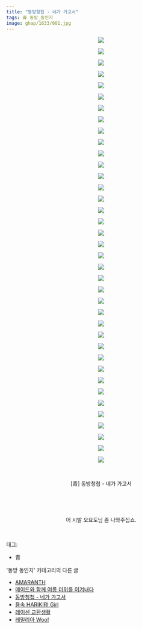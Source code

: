 ```yaml
---
title: "동방청첩 - 네가 가고서"
tags: 青 동방_동인지
image: ghap/1633/001.jpg
---
```

<div class="article">
<p style="text-align: center; clear: none; float: none;"><img src="{{ site.nasurl }}/ghap/1633/001.jpg"/></p>
<p style="text-align: center; clear: none; float: none;"><img src="{{ site.nasurl }}/ghap/1633/002.jpg"/></p>
<p style="text-align: center; clear: none; float: none;"><img src="{{ site.nasurl }}/ghap/1633/003.jpg"/></p>
<p style="text-align: center; clear: none; float: none;"><img src="{{ site.nasurl }}/ghap/1633/004.jpg"/></p>
<p style="text-align: center; clear: none; float: none;"><img src="{{ site.nasurl }}/ghap/1633/005.jpg"/></p>
<p style="text-align: center; clear: none; float: none;"><img src="{{ site.nasurl }}/ghap/1633/006.jpg"/></p>
<p style="text-align: center; clear: none; float: none;"><img src="{{ site.nasurl }}/ghap/1633/007.jpg"/></p>
<p style="text-align: center; clear: none; float: none;"><img src="{{ site.nasurl }}/ghap/1633/008.jpg"/></p>
<p style="text-align: center; clear: none; float: none;"><img src="{{ site.nasurl }}/ghap/1633/009.jpg"/></p>
<p style="text-align: center; clear: none; float: none;"><img src="{{ site.nasurl }}/ghap/1633/010.jpg"/></p>
<p style="text-align: center; clear: none; float: none;"><img src="{{ site.nasurl }}/ghap/1633/011.jpg"/></p>
<p style="text-align: center; clear: none; float: none;"><img src="{{ site.nasurl }}/ghap/1633/012.jpg"/></p>
<p style="text-align: center; clear: none; float: none;"><img src="{{ site.nasurl }}/ghap/1633/013.jpg"/></p>
<p style="text-align: center; clear: none; float: none;"><img src="{{ site.nasurl }}/ghap/1633/014.jpg"/></p>
<p style="text-align: center; clear: none; float: none;"><img src="{{ site.nasurl }}/ghap/1633/015.jpg"/></p>
<p style="text-align: center; clear: none; float: none;"><img src="{{ site.nasurl }}/ghap/1633/016.jpg"/></p>
<p style="text-align: center; clear: none; float: none;"><img src="{{ site.nasurl }}/ghap/1633/017.jpg"/></p>
<p style="text-align: center; clear: none; float: none;"><img src="{{ site.nasurl }}/ghap/1633/018.jpg"/></p>
<p style="text-align: center; clear: none; float: none;"><img src="{{ site.nasurl }}/ghap/1633/019.jpg"/></p>
<p style="text-align: center; clear: none; float: none;"><img src="{{ site.nasurl }}/ghap/1633/020.jpg"/></p>
<p style="text-align: center; clear: none; float: none;"><img src="{{ site.nasurl }}/ghap/1633/021.jpg"/></p>
<p style="text-align: center; clear: none; float: none;"><img src="{{ site.nasurl }}/ghap/1633/022.jpg"/></p>
<p style="text-align: center; clear: none; float: none;"><img src="{{ site.nasurl }}/ghap/1633/023.jpg"/></p>
<p style="text-align: center; clear: none; float: none;"><img src="{{ site.nasurl }}/ghap/1633/024.jpg"/></p>
<p style="text-align: center; clear: none; float: none;"><img src="{{ site.nasurl }}/ghap/1633/025.jpg"/></p>
<p style="text-align: center; clear: none; float: none;"><img src="{{ site.nasurl }}/ghap/1633/026.jpg"/></p>
<p style="text-align: center; clear: none; float: none;"><img src="{{ site.nasurl }}/ghap/1633/027.jpg"/></p>
<p style="text-align: center; clear: none; float: none;"><img src="{{ site.nasurl }}/ghap/1633/028.jpg"/></p>
<p style="text-align: center; clear: none; float: none;"><img src="{{ site.nasurl }}/ghap/1633/029.jpg"/></p>
<p style="text-align: center; clear: none; float: none;"><img src="{{ site.nasurl }}/ghap/1633/030.jpg"/></p>
<p style="text-align: center; clear: none; float: none;"><img src="{{ site.nasurl }}/ghap/1633/031.jpg"/></p>
<p style="text-align: center; clear: none; float: none;"><img src="{{ site.nasurl }}/ghap/1633/032.jpg"/></p>
<p style="text-align: center; clear: none; float: none;"><img src="{{ site.nasurl }}/ghap/1633/033.jpg"/></p>
<p style="text-align: center; clear: none; float: none;"><img src="{{ site.nasurl }}/ghap/1633/034.jpg"/></p>
<p style="text-align: center; clear: none; float: none;"><img src="{{ site.nasurl }}/ghap/1633/035.jpg"/></p>
<p style="text-align: center; clear: none; float: none;"><img src="{{ site.nasurl }}/ghap/1633/036.jpg"/></p>
<p style="text-align: center; clear: none; float: none;"><img src="{{ site.nasurl }}/ghap/1633/037.jpg"/></p>
<p style="text-align: center; clear: none; float: none;"><img src="{{ site.nasurl }}/ghap/1633/038.jpg"/></p>
<p style="text-align: center; clear: none; float: none;"><br/></p>
<p style="text-align: center; clear: none; float: none;">[青] 동방청첩 - 네가 가고서</p>
<p style="text-align: center; clear: none; float: none;"><br/></p>
<p style="text-align: center; clear: none; float: none;"><br/></p>
<p style="text-align: center; clear: none; float: none;">어 시발 오요도님 좀 나와주십쇼.</p>
<p><br/></p>
</div><div class="tagTrail">
<p>태그: </p>
<ul>
<li>青</li>
</ul>
</div><div class="another">
<p>'동방 동인지' 카테고리의 다른 글</p>
<ul>
<li><a href="/2016-08-17-ghap_1635">AMARANTH</a></li>
<li><a href="/2016-08-17-ghap_1634">메이드와 함께 여름 더위를 이겨내다</a></li>
<li><a href="/2016-08-16-ghap_1633">동방청첩 - 네가 가고서</a></li>
<li><a href="/2016-08-16-ghap_1632">묭속 HARIKIRI Girl</a></li>
<li><a href="/2016-08-16-ghap_1631">레이센 교환생활</a></li>
<li><a href="/2016-08-16-ghap_1630">레밀리아 Woo!</a></li>
</ul>
</div><div class="cb_module cb_fluid">
<div class="cb_wrt cb_profile">
</div><!-- commentList close -->
</div>
<br/>
<p id="refer"></p>
<br/>
